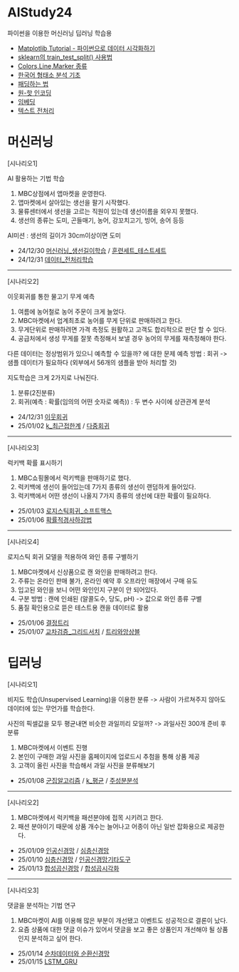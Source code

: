 # AIStudy24
파이썬을 이용한 머신러닝 딥러닝 학습용

* [Matplotlib Tutorial - 파이썬으로 데이터 시각화하기](https://wikidocs.net/book/5011)
* [sklearn의 train_test_split() 사용법](https://blog.naver.com/siniphia/221396370872)
* [Colors,Line,Marker 종류](https://github.com/dbsdlsdud/AIStudy24/blob/02a197cbe80d7f3d977c1a08809bc6e6e02330d8/Colors_Line_Marker.ipynb)
* [한국어 형태소 분석 기초](https://velog.io/@hunterhunter/%ED%95%9C%EA%B5%AD%EC%96%B4-%ED%98%95%ED%83%9C%EC%86%8C-%EB%B6%84%EC%84%9D-%EA%B8%B0%EC%B4%88)
* [패딩하는 법](https://yeko90.tistory.com/entry/keras-how-to-padding-with-padsequences)
* [원-핫 인코딩](https://wikidocs.net/22647)
* [임베딩](https://casa-de-feel.tistory.com/28)
* [텍스트 전처리](https://wikidocs.net/21694)


# 머신러닝

[시나리오1]

AI 활용하는 기법 학습
 
1. MBC상점에서 앱마켓을 운영한다.
2. 앱마켓에서 살아있는 생선을 팔기 시작했다.
3. 물류센터에서 생선을 고르는 직원이 있는데 생선이름을 외우지 못했다.
4. 생선의 종류는 도미, 곤들매기, 농어, 강꼬치고기, 빙어, 송어 등등

AI미션 : 생선의 길이가 30cm이상이면 도미

* 24/12/30 [머신러닝_생선길이학습](https://github.com/dbsdlsdud/AIStudy24/blob/master/%EB%A8%B8%EC%8B%A0%EB%9F%AC%EB%8B%9D_%EC%83%9D%EC%84%A0%EA%B8%B8%EC%9D%B4%ED%95%99%EC%8A%B5.ipynb) / [훈련세트_테스트세트](https://github.com/dbsdlsdud/AIStudy24/blob/9262a678ff1240c4201bc00dd0582792062504c4/%ED%9B%88%EB%A0%A8%EC%84%B8%ED%8A%B8_%ED%85%8C%EC%8A%A4%ED%8A%B8%EC%84%B8%ED%8A%B8.ipynb)
* 24/12/31 [데이터_전처리학습](https://github.com/dbsdlsdud/AIStudy24/blob/033ba5d90ad72371147e63f24dfedbe7f159082e/%EB%8D%B0%EC%9D%B4%ED%84%B0_%EC%A0%84%EC%B2%98%EB%A6%AC%ED%95%99%EC%8A%B5.ipynb)

***

[시나리오2]

이웃회귀를 통한 물고기 무게 예측

1. 여름에 농어철로 농어 주문이 크게 늘었다.
2. MBC마켓에서 업계최초로 농어를 무게 단위로 판매하려고 한다.
3. 무게단위로 판매하려면 가격 측정도 원활하고 고객도 합리적으로 판단 할 수 있다.
4. 공급처에서 생성 무게를 잘못 측정해서 보낼 경우 농어의 무게를 재측정해야 한다.

다른 데이터는 정상범위가 있으니 예측할 수 있을까? 에 대한 문제
예측 방법 : 회귀 -> 샘플 데이터가 필요하다 (외부에서 56개의 샘플을 받아 처리할 것)

지도학습은 크게 2가지로 나눠진다.
1. 분류(2진분류)
2. 회귀(예측 : 확률(임의의 어떤 숫자로 예측)) : 두 변수 사이에 상관관계 분석

* 24/12/31 [이웃회귀](https://github.com/dbsdlsdud/AIStudy24/blob/033ba5d90ad72371147e63f24dfedbe7f159082e/%EC%9D%B4%EC%9B%83%ED%9A%8C%EA%B7%80.ipynb)
* 25/01/02 [k_최근접한계](https://github.com/dbsdlsdud/AIStudy24/blob/033ba5d90ad72371147e63f24dfedbe7f159082e/k_%EC%B5%9C%EA%B7%BC%EC%A0%91%ED%95%9C%EA%B3%84.ipynb) / [다중회귀](https://github.com/dbsdlsdud/AIStudy24/blob/033ba5d90ad72371147e63f24dfedbe7f159082e/%EB%8B%A4%EC%A4%91%ED%9A%8C%EA%B7%80.ipynb)

***

[시나리오3]

럭키백 확률 표시하기

1. MBC쇼핑몰에서 럭키백을 판매하기로 했다.
2. 럭키백에 생선이 들어있는데 7가지 종류의 생선이 랜덤하게 들어있다.
3. 럭키백에서 어떤 생선이 나올지 7가지 종류의 생선에 대한 확률이 필요하다.

* 25/01/03 [로지스틱회귀_소프트맥스](https://github.com/dbsdlsdud/AIStudy24/blob/033ba5d90ad72371147e63f24dfedbe7f159082e/%EB%A1%9C%EC%A7%80%EC%8A%A4%ED%8B%B1%ED%9A%8C%EA%B7%80_%EC%86%8C%ED%94%84%ED%8A%B8%EB%A7%A5%EC%8A%A4.ipynb)
* 25/01/06 [확률적경사하강법](https://github.com/dbsdlsdud/AIStudy24/blob/033ba5d90ad72371147e63f24dfedbe7f159082e/%ED%99%95%EB%A5%A0%EC%A0%81%EA%B2%BD%EC%82%AC%ED%95%98%EA%B0%95%EB%B2%95.ipynb)

***

[시나리오4]

로지스틱 회귀 모델을 적용하여 와인 종류 구별하기

1. MBC마켓에서 신상품으로 캔 와인을 판매하려고 한다.
2. 주류는 온라인 판매 불가, 온라인 예약 후 오프라인 매장에서 구매 유도
3. 입고된 와인을 보니 어떤 와인인지 구분이 안 되어있다.
4. 구분 방법 : 캔에 인쇄된 (알콜도수, 당도, pH) ->  값으로 와인 종류 구별
5. 품질 확인용으로 뜯은 테스트용 캔을 데이터로 활용

* 25/01/06 [결정트리](https://github.com/dbsdlsdud/AIStudy24/blob/033ba5d90ad72371147e63f24dfedbe7f159082e/%EA%B2%B0%EC%A0%95%ED%8A%B8%EB%A6%AC.ipynb)
* 25/01/07 [교차검증_그리드서치](https://github.com/dbsdlsdud/AIStudy24/blob/033ba5d90ad72371147e63f24dfedbe7f159082e/%EA%B5%90%EC%B0%A8%EA%B2%80%EC%A6%9D_%EA%B7%B8%EB%A6%AC%EB%93%9C%EC%84%9C%EC%B9%98.ipynb) / [트리와앙상블](https://github.com/dbsdlsdud/AIStudy24/blob/033ba5d90ad72371147e63f24dfedbe7f159082e/%ED%8A%B8%EB%A6%AC%EC%99%80%EC%95%99%EC%83%81%EB%B8%94.ipynb)

# 딥러닝

[시나리오1]

비지도 학습(Unsupervised Learning)을 이용한 분류 -> 사람이 가르쳐주지 않아도 데이터에 있는 무언가를 학습한다.

사진의 픽셀값을 모두 평균내면 비슷한 과일끼리 모일까? -> 과일사진 300개 준비 후 분류

1. MBC마켓에서 이벤트 진행
2. 본인이 구매한 과일 사진을 홈페이지에 업로드시 추첨을 통해 상품 제공
3. 고객이 올린 사진을 학습해서 과일 사진을 분류해보기

* 25/01/08 [군집알고리즘](https://github.com/dbsdlsdud/AIStudy24/blob/033ba5d90ad72371147e63f24dfedbe7f159082e/%EA%B5%B0%EC%A7%91%EC%95%8C%EA%B3%A0%EB%A6%AC%EC%A6%98.ipynb) / [k_평균](https://github.com/dbsdlsdud/AIStudy24/blob/033ba5d90ad72371147e63f24dfedbe7f159082e/k_%ED%8F%89%EA%B7%A0.ipynb) / [주성분분석](https://github.com/dbsdlsdud/AIStudy24/blob/033ba5d90ad72371147e63f24dfedbe7f159082e/%EC%A3%BC%EC%84%B1%EB%B6%84%EB%B6%84%EC%84%9D.ipynb)

***

[시나리오2]

1. MBC마켓에서 럭키백을 패션분야에 접목 시키려고 한다.
2. 패션 분야이기 때문에 상품 개수는 늘어나고 어종이 아닌 일반 잡화용으로 제공한다.

* 25/01/09 [인공신경망](https://github.com/dbsdlsdud/AIStudy24/blob/033ba5d90ad72371147e63f24dfedbe7f159082e/%EC%9D%B8%EA%B3%B5%EC%8B%A0%EA%B2%BD%EB%A7%9D.ipynb) / [심층신경망](https://github.com/dbsdlsdud/AIStudy24/blob/033ba5d90ad72371147e63f24dfedbe7f159082e/%EC%8B%AC%EC%B8%B5%EC%8B%A0%EA%B2%BD%EB%A7%9D.ipynb)
* 25/01/10 [심층신경망](https://github.com/dbsdlsdud/AIStudy24/blob/033ba5d90ad72371147e63f24dfedbe7f159082e/%EC%8B%AC%EC%B8%B5%EC%8B%A0%EA%B2%BD%EB%A7%9D.ipynb) / [인공신경망기타도구](https://github.com/dbsdlsdud/AIStudy24/blob/033ba5d90ad72371147e63f24dfedbe7f159082e/%EC%9D%B8%EA%B3%B5%EC%8B%A0%EA%B2%BD%EB%A7%9D%EA%B8%B0%ED%83%80%EB%8F%84%EA%B5%AC.ipynb)
* 25/01/13 [합성곱신경망](https://github.com/dbsdlsdud/AIStudy24/blob/4dacb9050b6bbf65fad931303fc99907bffcf8c0/%ED%95%A9%EC%84%B1%EA%B3%B1%EC%8B%A0%EA%B2%BD%EB%A7%9D.ipynb) / [합성곱시각화](https://github.com/dbsdlsdud/AIStudy24/blob/4dacb9050b6bbf65fad931303fc99907bffcf8c0/%ED%95%A9%EC%84%B1%EA%B3%B1%EC%8B%9C%EA%B0%81%ED%99%94.ipynb)

***

[시나리오3]

댓글을 분석하는 기법 연구

1. MBC마켓이 AI를 이용해 많은 부분이 개선됐고 이벤트도 성공적으로 결론이 났다.
2. 요즘 상품에 대한 댓글 이슈가 있어서 댓글을 보고 좋은 상품인지 개선해야 될 상품인지 분석하고 싶어 한다.

* 25/01/14 [순차데이터와 순환신경망](https://github.com/dbsdlsdud/AIStudy24/blob/9c1e616a262f2692f0ec0849208b60e4d41bd838/%EC%88%9C%EC%B0%A8%EB%8D%B0%EC%9D%B4%ED%84%B0%EC%99%80%EC%88%9C%ED%99%98%EC%8B%A0%EA%B2%BD%EB%A7%9D.ipynb)
* 25/01/15 [LSTM_GRU](https://github.com/dbsdlsdud/AIStudy24/blob/9c1e616a262f2692f0ec0849208b60e4d41bd838/LSTM_GRU.ipynb)
